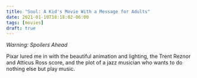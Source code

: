 ```yaml
---
title: "Soul: A Kid's Movie With a Message for Adults"
date: 2021-01-10T18:18:02-06:00
tags: [movies]
draft: true
---
```

*Warning: Spoilers Ahead*

Pixar lured me in with the beautiful animation and lighting, the Trent Reznor and Atticus Ross score, and the plot of a jazz musician who wants to do nothing else but play music. 